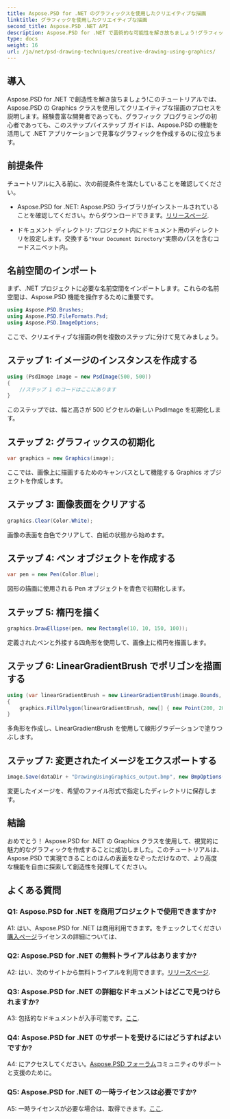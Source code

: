 ```yaml
---
title: Aspose.PSD for .NET のグラフィックスを使用したクリエイティブな描画
linktitle: グラフィックを使用したクリエイティブな描画
second_title: Aspose.PSD .NET API
description: Aspose.PSD for .NET で芸術的な可能性を解き放ちましょう!グラフィックスを使用したクリエイティブな描画については、チュートリアルに従ってください。
type: docs
weight: 16
url: /ja/net/psd-drawing-techniques/creative-drawing-using-graphics/
---
```

## 導入

Aspose.PSD for .NET で創造性を解き放ちましょう!このチュートリアルでは、Aspose.PSD の Graphics クラスを使用してクリエイティブな描画のプロセスを説明します。経験豊富な開発者であっても、グラフィック プログラミングの初心者であっても、このステップバイステップ ガイドは、Aspose.PSD の機能を活用して .NET アプリケーションで見事なグラフィックを作成するのに役立ちます。

## 前提条件

チュートリアルに入る前に、次の前提条件を満たしていることを確認してください。

-  Aspose.PSD for .NET: Aspose.PSD ライブラリがインストールされていることを確認してください。からダウンロードできます。[リリースページ](https://releases.aspose.com/psd/net/).

- ドキュメント ディレクトリ: プロジェクト内にドキュメント用のディレクトリを設定します。交換する`"Your Document Directory"`実際のパスを含むコードスニペット内。

## 名前空間のインポート

まず、.NET プロジェクトに必要な名前空間をインポートします。これらの名前空間は、Aspose.PSD 機能を操作するために重要です。

```csharp
using Aspose.PSD.Brushes;
using Aspose.PSD.FileFormats.Psd;
using Aspose.PSD.ImageOptions;
```

ここで、クリエイティブな描画の例を複数のステップに分けて見てみましょう。

## ステップ 1: イメージのインスタンスを作成する

```csharp
using (PsdImage image = new PsdImage(500, 500))
{
    //ステップ 1 のコードはここにあります
}
```

このステップでは、幅と高さが 500 ピクセルの新しい PsdImage を初期化します。

## ステップ 2: グラフィックスの初期化

```csharp
var graphics = new Graphics(image);
```

ここでは、画像上に描画するためのキャンバスとして機能する Graphics オブジェクトを作成します。

## ステップ 3: 画像表面をクリアする

```csharp
graphics.Clear(Color.White);
```

画像の表面を白色でクリアして、白紙の状態から始めます。

## ステップ 4: ペン オブジェクトを作成する

```csharp
var pen = new Pen(Color.Blue);
```

図形の描画に使用される Pen オブジェクトを青色で初期化します。

## ステップ 5: 楕円を描く

```csharp
graphics.DrawEllipse(pen, new Rectangle(10, 10, 150, 100));
```

定義されたペンと外接する四角形を使用して、画像上に楕円を描画します。

## ステップ 6: LinearGradientBrush でポリゴンを描画する

```csharp
using (var linearGradientBrush = new LinearGradientBrush(image.Bounds, Color.Red, Color.White, 45f))
{
    graphics.FillPolygon(linearGradientBrush, new[] { new Point(200, 200), new Point(400, 200), new Point(250, 350) });
}
```

多角形を作成し、LinearGradientBrush を使用して線形グラデーションで塗りつぶします。

## ステップ 7: 変更されたイメージをエクスポートする

```csharp
image.Save(dataDir + "DrawingUsingGraphics_output.bmp", new BmpOptions());
```

変更したイメージを、希望のファイル形式で指定したディレクトリに保存します。

## 結論

おめでとう！ Aspose.PSD for .NET の Graphics クラスを使用して、視覚的に魅力的なグラフィックを作成することに成功しました。このチュートリアルは、Aspose.PSD で実現できることのほんの表面をなぞっただけなので、より高度な機能を自由に探索して創造性を発揮してください。

## よくある質問

### Q1: Aspose.PSD for .NET を商用プロジェクトで使用できますか?

A1: はい、Aspose.PSD for .NET は商用利用できます。をチェックしてください[購入ページ](https://purchase.aspose.com/buy)ライセンスの詳細については、

### Q2: Aspose.PSD for .NET の無料トライアルはありますか?

A2: はい、次のサイトから無料トライアルを利用できます。[リリースページ](https://releases.aspose.com/).

### Q3: Aspose.PSD for .NET の詳細なドキュメントはどこで見つけられますか?

 A3: 包括的なドキュメントが入手可能です。[ここ](https://reference.aspose.com/psd/net/).

### Q4: Aspose.PSD for .NET のサポートを受けるにはどうすればよいですか?

 A4: にアクセスしてください。[Aspose.PSD フォーラム](https://forum.aspose.com/c/psd/34)コミュニティのサポートと支援のために。

### Q5: Aspose.PSD for .NET の一時ライセンスは必要ですか?

 A5: 一時ライセンスが必要な場合は、取得できます。[ここ](https://purchase.aspose.com/temporary-license/).
